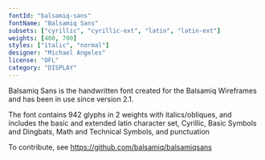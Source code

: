 ```yaml
---
fontId: "balsamiq-sans"
fontName: "Balsamiq Sans"
subsets: ["cyrillic", "cyrillic-ext", "latin", "latin-ext"]
weights: [400, 700]
styles: ["italic", "normal"]
designer: "Michael Angeles"
license: "OFL"
category: "DISPLAY"
---
```


<p>Balsamiq Sans is the handwritten font created for the Balsamiq Wireframes and has been in use since version 2.1.</p>
<p>The font contains 942 glyphs in 2 weights with italics/obliques, and includes the basic and extended latin character set, Cyrillic, Basic Symbols and Dingbats, Math and Technical Symbols, and punctuation</p>

<p>To contribute, see <a href="https://github.com/balsamiq/balsamiqsans" target="_blank">https://github.com/balsamiq/balsamiqsans</a></p>
